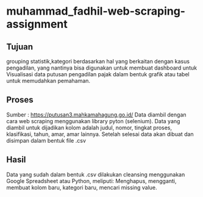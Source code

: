 # muhammad_fadhil-web-scraping-assignment

## Tujuan
grouping statistik,kategori berdasarkan hal yang berkaitan dengan kasus pengadilan, yang nantinya bisa digunakan untuk membuat dashboard untuk Visualisasi data putusan pengadilan pajak dalam bentuk grafik atau tabel untuk memudahkan pemahaman.

## Proses
Sumber : https://putusan3.mahkamahagung.go.id/
Data diambil dengan cara web scraping menggunakan library pyton (selenium).
Data yang diambil untuk dijadikan kolom adalah judul, nomor, tingkat proses, klasifikasi, tahun, amar, amar lainnya.
Setelah selesai data akan dibuat dan disimpan dalam bentuk file .csv

## Hasil
Data yang sudah dalam bentuk .csv dilakukan cleansing menggunakan Google Spreadsheet atau Python, meliputi:
Menghapus, mengganti, membuat kolom baru, kategori baru, mencari missing value.
